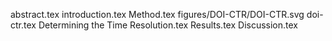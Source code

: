 abstract.tex
introduction.tex
Method.tex
figures/DOI-CTR/DOI-CTR.svg
doi-ctr.tex
Determining the Time Resolution.tex
Results.tex
Discussion.tex
